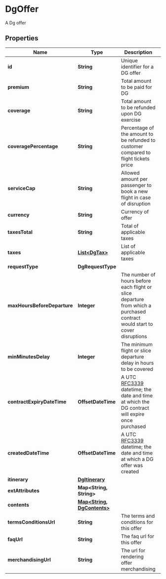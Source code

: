 

# DgOffer

A Dg offer

## Properties

| Name                        | Type                                               | Description                                                                                                                                                           | Notes      |
|-----------------------------|----------------------------------------------------|-----------------------------------------------------------------------------------------------------------------------------------------------------------------------|------------|
| **id**                      | **String**                                         | Unique identifier for a DG offer                                                                                                                                      |            |
| **premium**                 | **String**                                         | Total amount to be paid for DG                                                                                                                                        |            |
| **coverage**                | **String**                                         | Total amount to be refunded upon DG exercise                                                                                                                          |            |
| **coveragePercentage**      | **String**                                         | Percentage of the amount to be refunded to customer compared to flight tickets price                                                                                  |            |
| **serviceCap**              | **String**                                         | Allowed amount per passenger to book a new flight in case of disruption                                                                                               |            |
| **currency**                | **String**                                         | Currency of offer                                                                                                                                                     |            |
| **taxesTotal**              | **String**                                         | Total of applicable taxes                                                                                                                                             |            |
| **taxes**                   | [**List&lt;DgTax&gt;**](DgTax.md)                  | List of applicable taxes                                                                                                                                              | [optional] |
| **requestType**             | **DgRequestType**                                  |                                                                                                                                                                       |            |
| **maxHoursBeforeDeparture** | **Integer**                                        | The number of hours before each flight or slice departure from which a purchased contract would start to cover disruptions                                            |            |
| **minMinutesDelay**         | **Integer**                                        | The minimum flight or slice departure delay in hours to be covered                                                                                                    |            |
| **contractExpiryDateTime**  | **OffsetDateTime**                                 | A UTC [RFC3339](https://xml2rfc.tools.ietf.org/public/rfc/html/rfc3339.html#anchor14) datetime; the date and time at which the DG contract will expire once purchased |            |
| **createdDateTime**         | **OffsetDateTime**                                 | A UTC [RFC3339](https://xml2rfc.tools.ietf.org/public/rfc/html/rfc3339.html#anchor14) datetime; the date and time at which a DG offer was created                     |            |
| **itinerary**               | [**DgItinerary**](DgItinerary.md)                  |                                                                                                                                                                       |            |
| **extAttributes**           | **Map&lt;String, String&gt;**                      |                                                                                                                                                                       |            |
| **contents**                | [**Map&lt;String, DgContents&gt;**](DgContents.md) |                                                                                                                                                                       |            |
| **termsConditionsUrl**      | **String**                                         | The terms and conditions for this offer                                                                                                                               | [optional] |
| **faqUrl**                  | **String**                                         | The faq url for this offer                                                                                                                                            | [optional] |
| **merchandisingUrl**        | **String**                                         | The url for rendering offer merchandising                                                                                                                             | [optional] |



